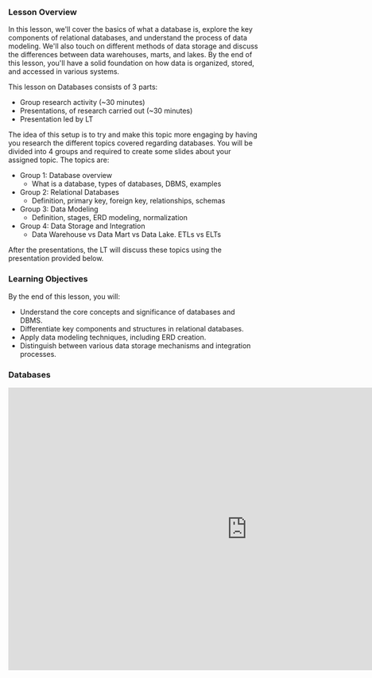<!-- # Intro to DB -->

<br />
<br />

### Lesson Overview

In this lesson, we'll cover the basics of what a database is, explore the key components of relational databases, and understand the process of data modeling. We'll also touch on different methods of data storage and discuss the differences between data warehouses, marts, and lakes. By the end of this lesson, you'll have a solid foundation on how data is organized, stored, and accessed in various systems.

This lesson on Databases consists of 3 parts:

- Group research activity (~30 minutes)
- Presentations, of research carried out (~30 minutes)
- Presentation led by LT

The idea of this setup is to try and make this topic more engaging by having you research the different topics covered regarding databases. You will be divided into 4 groups and required to create some slides about your assigned topic. The topics are:

- Group 1: Database overview
    - What is a database, types of databases, DBMS, examples
- Group 2: Relational Databases
    - Definition, primary key, foreign key, relationships, schemas
- Group 3: Data Modeling
    - Definition, stages, ERD modeling, normalization
- Group 4: Data Storage and Integration
    - Data Warehouse vs Data Mart vs Data Lake. ETLs vs ELTs

After the presentations, the LT will discuss these topics using the presentation provided below.



### Learning Objectives

By the end of this lesson, you will:

- Understand the core concepts and significance of databases and DBMS.
- Differentiate key components and structures in relational databases.
- Apply data modeling techniques, including ERD creation.
- Distinguish between various data storage mechanisms and integration processes.

### Databases

<iframe src="https://docs.google.com/presentation/d/1fBLw0RIbTYEliwE3pTMMv96cHQ1TSfho-VXlC2fNtjk/embed?start=false&loop=false&delayms=3000" frameborder="0" width="960" height="569" allowfullscreen="true" mozallowfullscreen="true" webkitallowfullscreen="true"></iframe>


